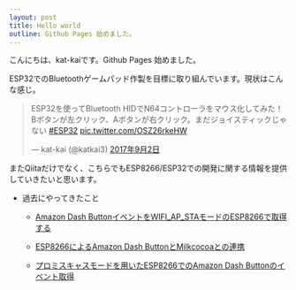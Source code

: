 ```yaml
---
layout: post
title: Hello world
outline: Github Pages 始めました。
---
```


こんにちは、kat-kaiです。Github Pages 始めました。

ESP32でのBluetoothゲームパッド作製を目標に取り組んでいます。現状はこんな感じ。

<div style="margin: auto;">
<blockquote class="twitter-tweet" data-lang="ja"><p lang="ja" dir="ltr">ESP32を使ってBluetooth HIDでN64コントローラをマウス化してみた！Bボタンが左クリック、Aボタンが右クリック。まだジョイスティックじゃない <a href="https://twitter.com/hashtag/ESP32?src=hash">#ESP32</a> <a href="https://t.co/OSZ26rkeHW">pic.twitter.com/OSZ26rkeHW</a></p>&mdash; kat-kai (@katkai3) <a href="https://twitter.com/katkai3/status/903770227686723584">2017年9月2日</a></blockquote>
<script async src="//platform.twitter.com/widgets.js" charset="utf-8"></script>
</div>


またQiitaだけでなく、こちらでもESP8266/ESP32での開発に関する情報を提供していきたいと思います。

- 過去にやってきたこと

    - [Amazon Dash ButtonイベントをWIFI_AP_STAモードのESP8266で取得する](http://qiita.com/kat-kai/items/182de6857d5dc89a2cf3)

    - [ESP8266によるAmazon Dash ButtonとMilkcocoaとの連携](http://qiita.com/kat-kai/items/c898a439bafe5e605dae)

    - [プロミスキャスモードを用いたESP8266でのAmazon Dash Buttonのイベント取得](http://qiita.com/kat-kai/items/3b1d5c74138d77a27c4d)

